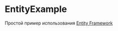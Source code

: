 # EntityExample
Простой пример использования [Entity Framework](https://ru.wikipedia.org/wiki/ADO.NET_Entity_Framework)

